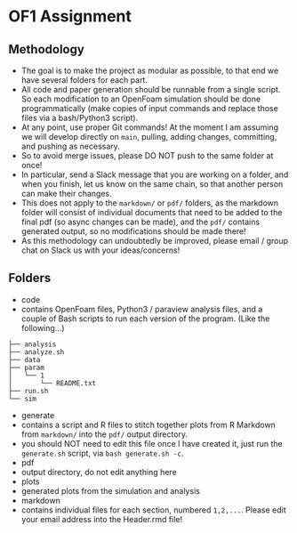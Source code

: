 # OF1 Assignment

## Methodology

 - The goal is to make the project as modular as possible, to that end we have several folders for each part.
 - All code and paper generation should be runnable from a single script. So each modification to an OpenFoam simulation should be done programmatically (make copies of input commands and replace those files via a bash/Python3 script).
 - At any point, use proper Git commands! At the moment I am assuming we will develop directly on `main`, pulling, adding changes, committing, and pushing as necessary.
  - So to avoid merge issues, please DO NOT push to the same folder at once!
  - In particular, send a Slack message that you are working on a folder, and when you finish, let us know on the same chain, so that another person can make their changes.
  - This does not apply to the `markdown/` or `pdf/` folders, as the markdown folder will consist of individual documents that need to be added to the final pdf (so async changes can be made), and the `pdf/` contains generated output, so no modifications should be made there!
 - As this methodology can undoubtedly be improved, please email / group chat on Slack us with your ideas/concerns!

## Folders

- code
 - contains OpenFoam files, Python3 / paraview analysis files, and a couple of Bash scripts to run each version of the program. (Like the following...)
```
├── analysis
├── analyze.sh
├── data
├── param
│   └── 1
│       └── README.txt
├── run.sh
└── sim
```
- generate
 - contains a script and R files to stitch together plots from R Markdown from `markdown/` into the `pdf/` output directory.
 - you should NOT need to edit this file once I have created it, just run the `generate.sh` script, via `bash generate.sh -c`.
- pdf
 - output directory, do not edit anything here
- plots
 - generated plots from the simulation and analysis
- markdown
 - contains individual files for each section, numbered `1,2,...`. Please edit your email address into the Header.rmd file!